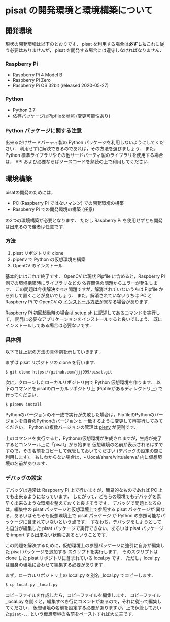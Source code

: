 # pisat の開発環境と環境構築について

## 開発環境

現状の開発環境は以下のとおりです．
pisat を利用する場合は**必ずしも**これに従う必要はありませんが，
pisat を開発する場合には遵守しなければなりません．

### Raspberry Pi 

* Raspberry Pi 4 Model B
* Raspberry Pi Zero
* Raspberry Pi OS 32bit (released 2020-05-27)

### Python

* Python 3.7
* 依存パッケージはPipfileを参照 (変更可能性あり)

### Python パッケージに関する注意

出来るだけサードパーティ製の Python パッケージを利用しないようにしてください．
利用せずに解決できるのであれば，その方法を選びましょう．
また，Python 標準ライブラリやその他サードパーティ製のライブラリを使用する場合は，
API および必要ならばソースコードを熟読の上で利用してください．

## 環境構築

pisatの開発のためには，

* PC (Raspberry Pi ではないマシン) での開発環境の構築
* Raspberry Pi での開発環境の構築 (任意)

の2つの環境構築が必要となります．
ただし Raspberry Pi を使用せずとも開発は出来るので後者は任意です．

### 方法

1. pisat リポジトリを clone
2. pipenv で Python の仮想環境を構築
3. OpenCV のインストール

基本的にはこれで終了です．
OpenCV は現状 Pipfile に含めると，Raspberry Pi 側での環境構築時にライブラリなどの
依存関係の問題からエラーが発生します．
この問題は今後解決すべき問題ですが，解消されていないうちは Pipfile から外して置くことが良いでしょう．
また，解消されていないうちは PC と Raspberry Pi で OpenCV の
[インストール方法](https://www.pyimagesearch.com/opencv-tutorials-resources-guides/)が異なる場合があります．


Raspberry Pi 初回起動時の場合は setup.sh に記述してあるコマンドを実行して，
開発に必要なアプリケーションをインストールすると良いでしょう．
既にインストールしてある場合は必要ないです．

### 具体例

以下では上記の方法の具体例を示していきます．

まずは pisat リポジトリの clone を行います．

```$ git clone https://github.com/jjj999/pisat.git```

次に，クローンしたローカルリポジトリ内で Python 仮想環境を作ります．
以下のコマンドをpisatのローカルリポジトリ上 (Pipfileがあるディレクトリ上) で行ってください．

```$ pipenv install```

Pythonのバージョンの不一致で実行が失敗した場合は，PipfileのPythonのバージョンを自身のPythonのバージョンと
一致するように変更して再実行してみてください．
Python の複数バージョンの管理は [pienv](https://github.com/pyenv/pyenv) が便利です．

上のコマンドを実行すると，Pythonの仮想環境が生成されますが，生成が完了するとコンソール上に「pisat」から始まる
仮想環境の名前が表示されるはずですので，その名前をコピーして保管しておいてください (デバッグの設定の際に利用します)．
もしわからない場合は，~/.local/share/virtualenvs/ 内に仮想環境の名前があります．

### デバッグの設定

デバッグは通常は Raspberry Pi 上で行いますが，簡易的なものであれば PC 上でも出来るようになっています．
したがって，どちらの環境でもデバッグを素早く出来るような環境を整えておくと良さそうです．
デバッグで問題となるのは，編集中の pisat パッケージと仮想環境上で参照する pisat パッケージが
異なる，あるいはそもそも仮想環境上で pisat パッケージ が Python の参照可能なパッケージに含まれていないという点です．
すなわち，デバッグをしようとしても自分が編集した pisat パッケージで実行できない，あるいは pisat パッケージを
 import すら出来ない状態にあるということです． 

この問題を解決するために，仮想環境上の参照パッケージに強引に自身が編集した pisat パッケージを追加する
スクリプトを実行します．
そのスクリプトは clone した pisat リポジトリに含まれている local.py です．
ただし，local.py は自身の環境に合わせて編集する必要があります． 

まず，ローカルリポジトリ上の local.py を別名 _local.py でコピーします．

```$ cp local.py _local.py```

コピーファイルを作成したら，コピーファイルを編集します．
コピーファイル _local.py を開くと，編集すべき行にコメントがあるので，それに従って編集してください．
仮想環境の名前を設定する必要がありますが，上で保管しておいた``` pisat-... ```という仮想環境の名前をペーストすれば大丈夫です．
